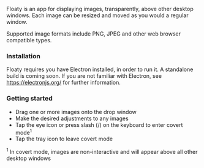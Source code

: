 Floaty is an app for displaying images, transparently, above other desktop windows. Each image can be resized and moved as you would a regular window.

Supported image formats include PNG, JPEG and other web browser compatible types.

<h3>Installation</h3>

Floaty requires you have Electron installed, in order to run it. A standalone build is coming soon. If you are not familiar with Electron, see https://electronjs.org/ for further information.

<h3>Getting started</h3>

- Drag one or more images onto the drop window
- Make the desired adjustments to any images
- Tap the eye icon or press slash (/) on the keyboard to enter covert mode<sup>1</sup>
- Tap the tray icon to leave covert mode</li>

<sup>1</sup> In covert mode, images are non-interactive and will appear above all other desktop windows
